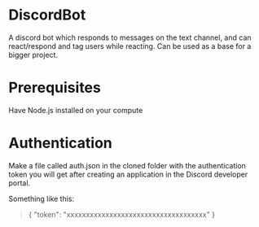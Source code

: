 # DiscordBot
A discord bot which responds to messages on the text channel, and can react/respond and tag users while reacting. Can be used as a base for a bigger project.

# Prerequisites
Have Node.js installed on your compute

# Authentication
Make a file called auth.json in the cloned folder with the authentication token you will get after creating an application in the Discord developer portal.

Something like this:
>{
>"token": "xxxxxxxxxxxxxxxxxxxxxxxxxxxxxxxxxxxx"
>}
